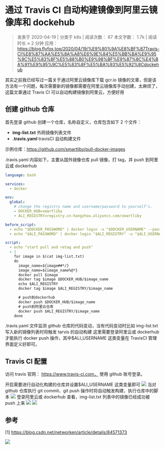 # 通过 Travis CI 自动构建镜像到阿里云镜像库和 dockehub

> 发表于 2020-04-19 | 分类于 k8s | 阅读次数： 67 本文字数： 1.7k | 阅读时长 ≈ 2 分钟
> 应用： https://blog.flyfox.top/2020/04/19/%E9%80%9A%E8%BF%87Travis-CI%E8%87%AA%E5%8A%A8%E6%9E%84%E5%BB%BA%E9%95%9C%E5%83%8F%E5%88%B0%E9%98%BF%E9%87%8C%E4%BA%91%E9%95%9C%E5%83%8F%E5%BA%93%E5%92%8Cdockehub

其实之前我已经写过一篇关于通过阿里云镜像库下载 gcr.io 镜像的文章，但是该方法有一个问题，每次需要新的镜像都需要在阿里云镜像库手动创建，太麻烦了，这篇文章通过 Travis CI 可以自动构建镜像到阿里云，方便好用

## 创建 github 仓库

首先登录 github 创建一个仓库，名称自定义，仓库包含如下 2 个文件：

- **img-list.txt** 外网镜像列表文件
- **.travis.yaml** travisCI 自动构建文件

示例仓库：https://github.com/smartliby/pull-docker-images

.travis.yaml 内容如下，主要从国外镜像仓库 pull 镜像，打 tag，并 push 到阿里云或 dockerhub

```yml
language: bash

services:
  - docker

env:
  global:
    # change the registry name and username/password to yourself's.
    - DOCKER_HUB=smartliby
    - ALI_REGISTRY=registry.cn-hangzhou.aliyuncs.com/smartliby

before_script:
  - echo "$DOCKER_PASSWORD" | docker login -u "$DOCKER_USERNAME" --password-stdin
  - echo "$ALI_PASSWORD" | docker login "$ALI_REGISTRY" -u "$ALI_USERNAME" --password-stdin

script:
  - echo "start pull and retag and push"
  - |
    for image in $(cat img-list.txt)
    do
      image_name=${image##*/}
      image_name=${image_name%@*}
      docker pull $image
      docker tag $image $DOCKER_HUB/$image_name
      echo $ALI_REGISTRY
      docker tag $image $ALI_REGISTRY/$image_name

      # push到dockerhub
      docker push $DOCKER_HUB/$image_name
      # push到阿里云仓库
      docker push $ALI_REGISTRY/$image_name
    done
```

.travis.yaml 文件监测 github 仓库的代码变动，当有代码变动时比如 img-list.txt 写入新的镜像列表时将触发 tarvis 的自动构建
这里需要登录阿里云或 dockerhub 才能执行 docker push 操作，其中\$ALI_USERNAME 这类变量在 TravisCI 管理界面定义好即可。

## Travis CI 配置

访问 travis 官网： https://www.travis-ci.com， 使用 github 账号登录。

开启需要进行自动化构建的仓库并设置\$ALI_USERNAME 这类变量即可
![](https://blog.flyfox.top/images/media/%E9%80%89%E5%8C%BA_085.png)
当对 github 仓库执行 git commit、git push 操作时将自动触发构建，执行仓库中的脚本
![](https://blog.flyfox.top/images/media/%E9%80%89%E5%8C%BA_086.png)
登录阿里云或 dockerhub 查看，img-list.txt 列表中的镜像已经成功被 push 上来
![](https://blog.flyfox.top/images/media/%E9%80%89%E5%8C%BA_087.png)
![](https://blog.flyfox.top/images/media/%E9%80%89%E5%8C%BA_088.png)

## 参考

[1] https://blog.csdn.net/networken/article/details/84571373

![](https://blog.flyfox.top/images/wechat-qcode.jpg)

